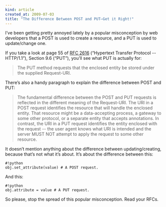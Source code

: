 ```yaml
--- 
kind: article
created_at: 2009-07-03
title: "The Difference Between POST and PUT—Get it Right!"
---
```


I’ve been getting pretty annoyed lately by a popular misconception by web
developers that a POST is used to create a resource, and a PUT is used to
update/change one.

If you take a look at page 55 of [RFC 2616](http://www.ietf.org/rfc/rfc2616.txt)
(“Hypertext Transfer Protocol -- HTTP/1.1”), Section 9.6 (“PUT”), you’ll see
what PUT is actually for:

> The PUT method requests that the enclosed entity be stored under the
> supplied Request-URI.

There’s also a handy paragraph to explain the difference between POST and PUT:

> The fundamental difference between the POST and PUT requests is reflected
> in the different meaning of the Request-URI. The URI in a POST request
> identifies the resource that will handle the enclosed entity. That
> resource might be a data-accepting process, a gateway to some other
> protocol, or a separate entity that accepts annotations. In contrast, the
> URI in a PUT request identifies the entity enclosed with the request --
> the user agent knows what URI is intended and the server MUST NOT attempt
> to apply the request to some other resource.

It doesn’t mention anything about the difference between updating/creating,
because that’s not what it’s about. It’s about the difference between this:

    #!python
    obj.set_attribute(value) # A POST request.

And this:

    #!python
    obj.attribute = value # A PUT request.

So please, stop the spread of this popular misconception. Read your RFCs.
